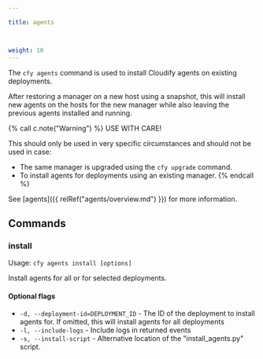 ```yaml
---

title: agents



weight: 10
---
```


The `cfy agents` command is used to install Cloudify agents on existing deployments.

After restoring a manager on a new host using a snapshot, this will install new agents on the hosts for the new manager while also leaving the previous agents installed and running.

{% call c.note("Warning") %}
USE WITH CARE!

This should only be used in very specific circumstances and should not be used in case:

* The same manager is upgraded using the `cfy upgrade` command.
* To install agents for deployments using an existing manager.
{% endcall %}


See [agents]({{ relRef("agents/overview.md") }}) for more information.


## Commands

### install

Usage: `cfy agents install [options]`

Install agents for all or for selected deployments.

#### Optional flags

*  `-d, --deployment-id=DEPLOYMENT_ID` -
                        The ID of the deployment to install agents for. If
                        omitted, this will install agents for all deployments
*  `-l, --include-logs` -    Include logs in returned events
*  `-s, --install-script` - Alternative location of the "install_agents.py" script.